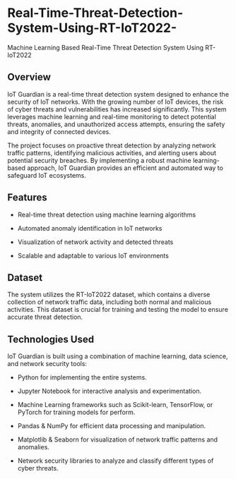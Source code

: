 # Real-Time-Threat-Detection-System-Using-RT-IoT2022-
 Machine Learning Based Real-Time Threat Detection System Using RT-IoT2022 

## Overview

IoT Guardian is a real-time threat detection system designed to enhance the security of IoT networks. With the growing number of IoT devices, the risk of cyber threats and vulnerabilities has increased significantly. This system leverages machine learning and real-time monitoring to detect potential threats, anomalies, and unauthorized access attempts, ensuring the safety and integrity of connected devices.

The project focuses on proactive threat detection by analyzing network traffic patterns, identifying malicious activities, and alerting users about potential security breaches. By implementing a robust machine learning-based approach, IoT Guardian provides an efficient and automated way to safeguard IoT ecosystems.

## Features

- Real-time threat detection using machine learning algorithms

- Automated anomaly identification in IoT networks

- Visualization of network activity and detected threats

- Scalable and adaptable to various IoT environments

## Dataset

The system utilizes the RT-IoT2022 dataset, which contains a diverse collection of network traffic data, including both normal and malicious activities. This dataset is crucial for training and testing the model to ensure accurate threat detection.

## Technologies Used

IoT Guardian is built using a combination of machine learning, data science, and network security tools:

- Python for implementing the entire systems.

- Jupyter Notebook for interactive analysis and experimentation.

- Machine Learning frameworks such as Scikit-learn, TensorFlow, or PyTorch for training models for perform.

- Pandas & NumPy for efficient data processing and manipulation.

- Matplotlib & Seaborn for visualization of network traffic patterns and anomalies.

- Network security libraries to analyze and classify different types of cyber threats.

